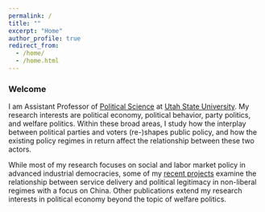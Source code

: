 ```yaml
---
permalink: /
title: ""
excerpt: "Home"
author_profile: true
redirect_from: 
  - /home/
  - /home.html
---
```


### Welcome

I am Assistant Professor of [Political Science](https://politicalscience.usu.edu/) at [Utah State University](https://www.usu.edu/). My research interests are political economy, political behavior, party politics, and welfare politics. Within these broad areas, I study how the interplay between political parties and voters (re-)shapes public policy, and how the existing policy regimes in return affect the relationship between these two actors.

While most of my research focuses on social and labor market policy in advanced industrial democracies, some of my [recent projects](https://yesolakweon.github.io/research/) examine the relationship between service delivery and political legitimacy in non-liberal regimes with a focus on China. Other publications extend my research interests in political economy beyond the topic of welfare politics. 


